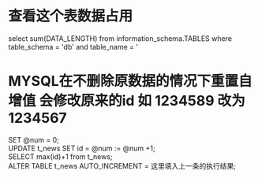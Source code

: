 # 查看这个表数据占用

select sum(DATA_LENGTH)
    from information_schema.TABLES
    where table_schema = 'db'
    and table_name = '
# MYSQL在不删除原数据的情况下重置自增值  会修改原来的id  如 1234589  改为  1234567
SET @num = 0;  
UPDATE t_news SET id = @num := @num +1;  
SELECT max(id)+1 from t_news;  
ALTER TABLE t_news AUTO_INCREMENT = 这里填入上一条的执行结果;